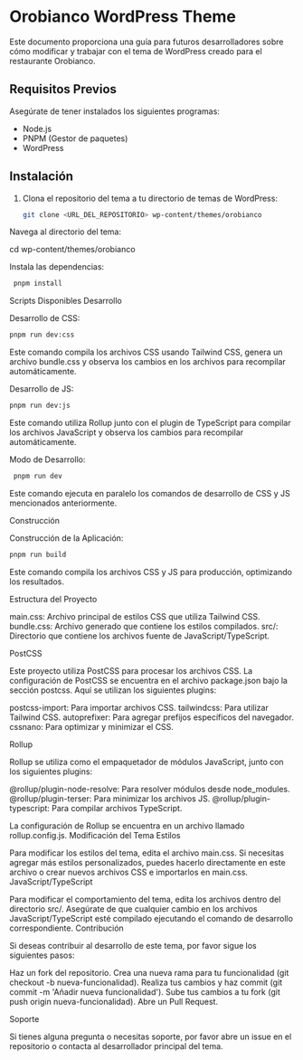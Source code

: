 # Orobianco WordPress Theme

Este documento proporciona una guía para futuros desarrolladores sobre cómo modificar y trabajar con el tema de WordPress creado para el restaurante Orobianco.

## Requisitos Previos

Asegúrate de tener instalados los siguientes programas:

- Node.js
- PNPM (Gestor de paquetes)
- WordPress

## Instalación

1. Clona el repositorio del tema a tu directorio de temas de WordPress:

   ```sh
   git clone <URL_DEL_REPOSITORIO> wp-content/themes/orobianco

   ```

Navega al directorio del tema:

cd wp-content/themes/orobianco

Instala las dependencias:

```sh
 pnpm install
```

Scripts Disponibles
Desarrollo

Desarrollo de CSS:

```sh
pnpm run dev:css
```

Este comando compila los archivos CSS usando Tailwind CSS, genera un archivo bundle.css y observa los cambios en los archivos para recompilar automáticamente.

Desarrollo de JS:

```sh
pnpm run dev:js

```

Este comando utiliza Rollup junto con el plugin de TypeScript para compilar los archivos JavaScript y observa los cambios para recompilar automáticamente.

Modo de Desarrollo:

```sh
 pnpm run dev
```

Este comando ejecuta en paralelo los comandos de desarrollo de CSS y JS mencionados anteriormente.

Construcción

Construcción de la Aplicación:

```sh
pnpm run build
```

Este comando compila los archivos CSS y JS para producción, optimizando los resultados.

Estructura del Proyecto

main.css: Archivo principal de estilos CSS que utiliza Tailwind CSS.
bundle.css: Archivo generado que contiene los estilos compilados.
src/: Directorio que contiene los archivos fuente de JavaScript/TypeScript.

PostCSS

Este proyecto utiliza PostCSS para procesar los archivos CSS. La configuración de PostCSS se encuentra en el archivo package.json bajo la sección postcss. Aquí se utilizan los siguientes plugins:

postcss-import: Para importar archivos CSS.
tailwindcss: Para utilizar Tailwind CSS.
autoprefixer: Para agregar prefijos específicos del navegador.
cssnano: Para optimizar y minimizar el CSS.

Rollup

Rollup se utiliza como el empaquetador de módulos JavaScript, junto con los siguientes plugins:

@rollup/plugin-node-resolve: Para resolver módulos desde node_modules.
@rollup/plugin-terser: Para minimizar los archivos JS.
@rollup/plugin-typescript: Para compilar archivos TypeScript.

La configuración de Rollup se encuentra en un archivo llamado rollup.config.js.
Modificación del Tema
Estilos

Para modificar los estilos del tema, edita el archivo main.css. Si necesitas agregar más estilos personalizados, puedes hacerlo directamente en este archivo o crear nuevos archivos CSS e importarlos en main.css.
JavaScript/TypeScript

Para modificar el comportamiento del tema, edita los archivos dentro del directorio src/. Asegúrate de que cualquier cambio en los archivos JavaScript/TypeScript esté compilado ejecutando el comando de desarrollo correspondiente.
Contribución

Si deseas contribuir al desarrollo de este tema, por favor sigue los siguientes pasos:

Haz un fork del repositorio.
Crea una nueva rama para tu funcionalidad (git checkout -b nueva-funcionalidad).
Realiza tus cambios y haz commit (git commit -m 'Añadir nueva funcionalidad').
Sube tus cambios a tu fork (git push origin nueva-funcionalidad).
Abre un Pull Request.

Soporte

Si tienes alguna pregunta o necesitas soporte, por favor abre un issue en el repositorio o contacta al desarrollador principal del tema.

```

```
